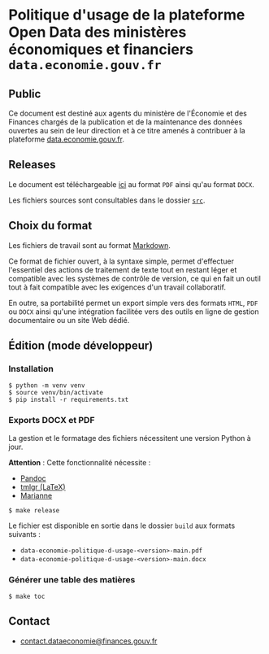 # Politique d'usage de la plateforme Open Data des ministères économiques et financiers `data.economie.gouv.fr`

## Public

Ce document est destiné aux agents du ministère de l'Économie et des Finances chargés de la publication et de la
maintenance des données ouvertes au sein de leur direction et à ce titre amenés à contribuer à la plateforme
[data.economie.gouv.fr](https://data.economie.gouv.fr).

## Releases

Le document est téléchargeable [ici](https://github.com/139bercy/data-economie-policies-and-use/releases) au format
`PDF` ainsi qu'au format `DOCX`.

Les fichiers sources sont consultables dans le dossier
[`src`](https://github.com/139bercy/data-economie-policies-and-use/tree/main/src/main.md).

## Choix du format

Les fichiers de travail sont au format [Markdown](https://docs.framasoft.org/fr/grav/markdown.html).

Ce format de fichier ouvert, à la syntaxe simple, permet d'effectuer l'essentiel des actions de traitement de texte tout
en restant léger et compatible avec les systèmes de contrôle de version, ce qui en fait un outil tout à fait compatible
avec les exigences d'un travail collaboratif.

En outre, sa portabilité permet un export simple vers des formats `HTML`, `PDF` ou `DOCX` ainsi qu'une intégration
facilitée vers des outils en ligne de gestion documentaire ou un site Web dédié.

## Édition (mode développeur)

### Installation

```
$ python -m venv venv
$ source venv/bin/activate
$ pip install -r requirements.txt
```

### Exports DOCX et PDF

La gestion et le formatage des fichiers nécessitent une version Python à jour.

**Attention** : Cette fonctionnalité nécessite :

- [Pandoc](https://pandoc.org/)
- [tmlgr (LaTeX)](https://tug.org/texlive/tlmgr.html)
- [Marianne](https://www.systeme-de-design.gouv.fr/elements-d-interface/fondamentaux-de-l-identite-de-l-etat/typographie/)

```
$ make release
```

Le fichier est disponible en sortie dans le dossier `build` aux formats suivants :

- `data-economie-politique-d-usage-<version>-main.pdf`
- `data-economie-politique-d-usage-<version>-main.docx`

### Générer une table des matières

```
$ make toc
```

## Contact

- [contact.dataeconomie@finances.gouv.fr](mailto:contact.dataeconomie@finances.gouv.fr)
